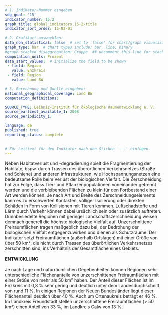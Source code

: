 ```yaml
---
# 1. Indikator-Nummer eingeben 
sdg_goal: '15'
indicator_number: 15.2
graph_title: global_indicators.15-2-title
indicator_sort_order: 15-02-01
 
# 2. Grafikart auswaehlen: 
data_non_statistical: false  # set to 'false' for chart/graph visualization 
graph_type: bar  # chart types include: bar, line, binary 
#graph_stacked_disaggregation: Gruppe  ## uncomment this line for stacked bars. eplace 'Geschlecht' with the field of aggregation. 
computation_units: Prozent 
data_start_values:  # initialize the field to be shown  
 - field: Region 
   value: Enzkreis
 - field: Region 
   value: Land BW

# 3. Berechnung und Quelle eingeben: 
national_geographical_coverage: Land BW
computation_definitions: 

SOURCE_TYPE: Leibniz-Institut für ökologische Raumentwicklung e. V.
source_earliest_available_1: 2008
source_periodicity_1: 

language: de   
published: true 
reporting_status: complete
 
 
# Für Leittext für den Indikator nach den Stichen '---' einfügen. 
---
```

Neben Habitatverlust und -degradierung spielt die Fragmentierung der Habitate, bspw. durch Trassen des überörtlichen Verkehrsnetzes (Straße und Schiene) und anderen Infrastrukturen, wie Hochspannungsnetzen eine bedeutsame Rolle beim Verlust der biologischen Vielfalt. Die Zerschneidung hat zur Folge, dass Tier- und Pflanzenpopulationen voneinander getrennt werden und die verbleibenden Flächen zu klein für den Fortbestand einer Art werden können. Je nach Art und Breite des Zerschneidungselements kann es zu erschwerten Kontakten, völliger Isolierung oder direkten Schäden in Form von Kollisionen mit Tieren kommen. Luftschadstoffe und Lärm durch Verkehr können dabei ursächlich sein oder zusätzlich auftreten. Dünnbesiedelte Regionen mit geringer Landschaftszerschneidung weisen demnach generell die höchste biologische Vielfalt auf. Unzerschnittene Freiraumflächen tragen maßgeblich dazu bei, der Bedrohung der biologischen Vielfalt entgegenzuwirken und dienen als Schutzräume. Der Indikator setzt Freiraumflächen (außerhalb Ortslagen) mit einer Größe von über 50 km², die nicht durch Trassen des überörtlichen Verkehrsnetzes zerschnitten sind, ins Verhältnis der Gesamtfläche eines Gebiets. <br>
<br>
**ENTWICKLUNG** <br>
<br>
Je nach Lage und naturräumlichen Gegebenheiten können Regionen sehr unterschiedliche Flächenanteile von unzerschnittenen Freiraumflächen mit einer Größe von mehr als 50 km² haben. Der Anteil dieser Flächen ist im Enzkreis mit 0,8 % sehr gering und deutlich unter dem Landesdurchschnitt von rund 11 %. In einigen Regionen der Neuen Bundesländer liegt dieser Flächenanteil deutlich über 40 %. Auch um Ortenaukreis beträgt er 46 %. Im Landkreis Freundstadt stellen unzerschnittene Freiraumflächen (> 50 km²) einen Anteil von 33 %, im Landkreis Calw von 13 %.
